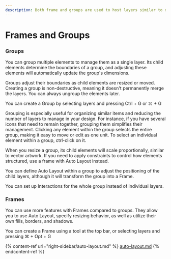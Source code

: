 ```yaml
---
description: Both frame and groups are used to host layers similar to directories
---
```


# Frames and Groups

### Groups

You can group multiple elements to manage them as a single layer. Its child elements determine the boundaries of a group, and adjusting these elements will automatically update the group's dimensions.&#x20;

Groups adjust their boundaries as child elements are resized or moved. Creating a group is non-destructive, meaning it doesn't permanently merge the layers. You can always ungroup the elements later.

You can create a Group by selecting layers and pressing Ctrl + G or ⌘ + G

Grouping is especially useful for organizing similar items and reducing the number of layers to manage in your design. For instance, if you have several icons that need to remain together, grouping them simplifies their management. Clicking any element within the group selects the entire group, making it easy to move or edit as one unit. To select an individual element within a group, ctrl-click on it.

When you resize a group, its child elements will scale proportionally, similar to vector artwork. If you need to apply constraints to control how elements structured, use a frame with Auto Layout instead.

You can define Auto Layout within a group to adjust the positioning of the child layers, although it will transform the group into a Frame.

You can set up Interactions for the whole group instead of individual layers.

### Frames

You can use more features with Frames compared to groups. They allow you to use Auto Layout, specify resizing behavior, as well as utilize their own fills, borders, and shadows.

You can create a Frame using a tool at the top bar, or selecting layers and pressing ⌘ + Opt + G

{% content-ref url="right-sidebar/auto-layout.md" %}
[auto-layout.md](right-sidebar/auto-layout.md)
{% endcontent-ref %}



